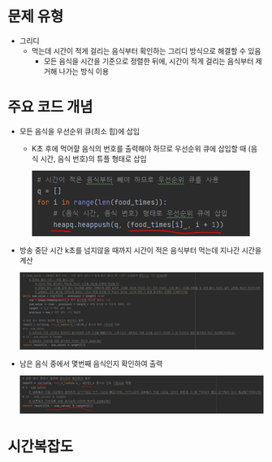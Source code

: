 # 문제 유형 
- 그리디
  - 먹는데 시간이 적게 걸리는 음식부터 확인하는 그리디 방식으로 해결할 수 있음
    - 모든 음식을 시간을 기준으로 정렬한 뒤에, 시간이 적게 걸리는 음식부터 제거해 나가는 방식 이용
    
    

# 주요 코드 개념
- 모든 음식을 우선순위 큐(최소 힙)에 삽입
  - K초 후에 먹어햘 음식의 번호를 출력해야 하므로 우선순위 큐에 삽입할 때 (음식 시간, 음식 번호)의 튜플 형태로 삽입
    
    ![img_8.png](img_8.png)
  
- 방송 중단 시간 k초를 넘지않을 때까지 시간이 적은 음식부터 먹는데 지나간 시간을 계산

    ![img_9.png](img_9.png)    

- 남은 음식 중에서 몇번째 음식인지 확인하여 출력
    
    ![img_10.png](img_10.png)

# 시간복잡도